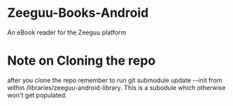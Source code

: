 # Zeeguu-Books-Android
An eBook reader for the Zeeguu platform

Note on Cloning the repo
========================
after you clone the repo remember to run 
    git submodule update --init
from within /libraries/zeeguu-android-library.
This is a subodule which otherwise won't get populated.
